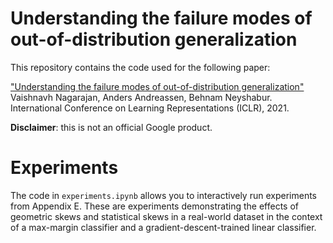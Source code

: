 # Understanding the failure modes of out-of-distribution generalization

This repository contains the code used for the following paper:

["Understanding the failure modes of out-of-distribution generalization"](https://arxiv.org/abs/2010.14495)</br>
Vaishnavh Nagarajan, Anders Andreassen, Behnam Neyshabur.</br>
International Conference on Learning Representations (ICLR), 2021.

**Disclaimer**: this is not an official Google product.

# Experiments

The code in `experiments.ipynb` allows you to interactively run experiments from Appendix E.
These are experiments demonstrating the effects of geometric skews and statistical skews in a real-world dataset
in the context of a max-margin classifier and a gradient-descent-trained linear classifier.

